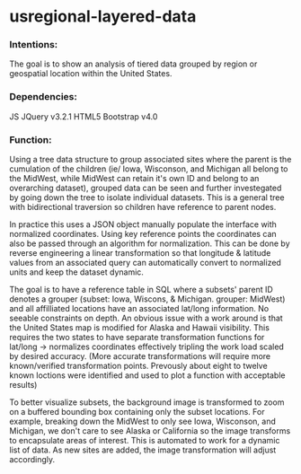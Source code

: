 # usregional-layered-data

### Intentions:
The goal is to show an analysis of tiered data grouped by region or geospatial location within the United States.

### Dependencies:
JS
JQuery v3.2.1
HTML5
Bootstrap v4.0

### Function:
Using a tree data structure to group associated sites where the parent is the cumulation of the children (ie/ Iowa, Wisconson, and Michigan all belong to the MidWest, while MidWest can retain it's own ID and belong to an overarching dataset), grouped data can be seen and further investegated by going down the tree to isolate individual datasets. This is a general tree with bidirectional traversion so children have reference to parent nodes. 

In practice this uses a JSON object manually populate the interface with normalized coordinates. Using key reference points the coordinates can also be passed through an algorithm for normalization. This can be done by reverse engineering a linear transformation so that longitude & latitude values from an associated query can automatically convert to normalized units and keep the dataset dynamic. 

The goal is to have a reference table in SQL where a subsets' parent ID denotes a grouper (subset: Iowa, Wiscons, & Michigan. grouper: MidWest) and all affilliated locations have an associated lat/long information. No seeable constraints on depth. An obvious issue with a work around is that the United States map is modified for Alaska and Hawaii visibility. This requires the two states to have separate transformation functions for lat/long -> normalizes coordinates effectively tripling the work load scaled by desired accuracy. (More accurate transformations will require more known/verified transformation points. Prevously about eight to twelve known loctions were identified and used to plot a function with acceptable results)

To better visualize subsets, the background image is transformed to zoom on a buffered bounding box containing only the subset locations. For example, breaking down the MidWest to only see Iowa, Wisconson, and Michigan, we don't care to see Alaska or California so the image transforms to encapsulate areas of interest. This is automated to work for a dynamic list of data. As new sites are added, the image transformation will adjust accordingly.
